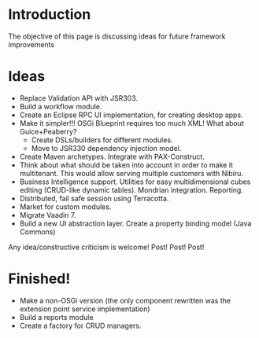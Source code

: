 # Introduction #

The objective of this page is discussing ideas for future framework improvements


# Ideas #

  * Replace Validation API with JSR303.
  * Build a workflow module.
  * Create an Eclipse RPC UI implementation, for creating desktop apps.
  * Make it simpler!!! OSGi Blueprint requires too much XML! What about Guice+Peaberry?
    * Create DSLs/builders for different modules.
    * Move to JSR330 dependency injection model.
  * Create Maven archetypes. Integrate with PAX-Construct.
  * Think about what should be taken into account in order to make it multitenant. This would allow serving multiple customers with Nibiru.
  * Business Intelligence support. Utilities for easy multidimensional cubes editing (CRUD-like dynamic tables). Mondrian integration. Reporting.
  * Distributed, fail safe session using Terracotta.
  * Market for custom modules.
  * Migrate Vaadin 7.
  * Build a new UI abstraction layer. Create a property binding model (Java Commons)



Any idea/constructive criticism is welcome! Post! Post! Post!

# Finished! #
  * Make a non-OSGi version (the only component rewritten was the extension point service implementation)
  * Build a reports module
  * Create a factory for CRUD managers.